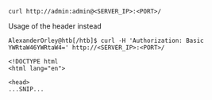 
```shell-session
curl http://admin:admin@<SERVER_IP>:<PORT>/
```

Usage of the header instead

```shell-session
AlexanderOrley@htb[/htb]$ curl -H 'Authorization: Basic YWRtaW46YWRtaW4=' http://<SERVER_IP>:<PORT>/

<!DOCTYPE html
<html lang="en">

<head>
...SNIP...
```